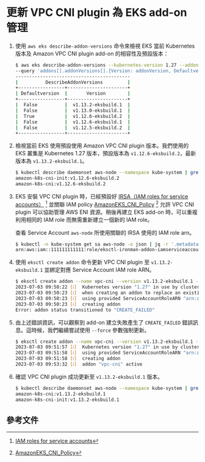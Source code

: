 # 更新 VPC CNI plugin 為 EKS add-on 管理

1. 使用 `aws eks describe-addon-versions` 命令來檢視 EKS 當前 Kubernetes 版本及 Amazon VPC CNI plugin add-on 的相容性及預設版本：

    ```bash
    $ aws eks describe-addon-versions --kubernetes-version 1.27 --addon-name vpc-cni \
    --query 'addons[].addonVersions[].{Version: addonVersion, Defaultversion: compatibilities[0].defaultVersion}' --output table
    ------------------------------------------
    |          DescribeAddonVersions         |
    +-----------------+----------------------+
    | Defaultversion  |       Version        |
    +-----------------+----------------------+
    |  False          |  v1.13.2-eksbuild.1  |
    |  False          |  v1.13.0-eksbuild.1  |
    |  True           |  v1.12.6-eksbuild.2  |
    |  False          |  v1.12.6-eksbuild.1  |
    |  False          |  v1.12.5-eksbuild.2  |
    +-----------------+----------------------+
    ```

2. 檢視當前 EKS 使用預設使用 Amazon VPC CNI plugin 版本。我們使用的 EKS 叢集是 Kubernetes 1.27 版本，預設版本為 `v1.12.6-eksbuild.2`，最新版本為 `v1.13.2-eksbuild.1`。

    ```bash
    $ kubectl describe daemonset aws-node --namespace kube-system | grep Image | cut -d "/" -f 2
    amazon-k8s-cni-init:v1.12.6-eksbuild.2
    amazon-k8s-cni:v1.12.6-eksbuild.2
    ```

3. EKS 安裝 VPC CNI plugin 時，已經預設好 [IRSA（IAM roles for service accounts）](https://docs.aws.amazon.com/eks/latest/userguide/iam-roles-for-service-accounts.html) [^1] 並關聯 IAM policy [AmazonEKS_CNI_Policy](https://docs.aws.amazon.com/aws-managed-policy/latest/reference/AmazonEKS_CNI_Policy.html) [^2] 允許 VPC CNI plugin 可以協助管理 AWS ENI 資源。稍後再建立 EKS add-on 時，可以重複利用相同的 IAM role 而無需重新建立一個新的 IAM role。

    查看 Service Account `aws-node` 所使用關聯的 IRSA 使用的 IAM role arn。

    ```bash
    $ kubectl -n kube-system get sa aws-node -o json | jq -r '.metadata.annotations."eks.amazonaws.com/role-arn"'
    arn:aws:iam::111111111111:role/eksctl-ironman-addon-iamserviceaccount-kube-Role1-158LYHBTRF5GB
    ```

4. 使用 `eksctl create addon` 命令更新 VPC CNI plugin 至 `v1.13.2-eksbuild.1` 並綁定對應 Service Account IAM role ARN。

    ```bash
    $ eksctl create addon --name vpc-cni --version v1.13.2-eksbuild.1 --service-account-role-arn="arn:aws:iam::111111111111:role/eksctl-ironman-addon-iamserviceaccount-kube-Role1-158LYHBTRF5GB" --cluster=ironman
    2023-07-03 09:50:22 [ℹ]  Kubernetes version "1.27" in use by cluster "ironman"
    2023-07-03 09:50:23 [ℹ]  when creating an addon to replace an existing application, e.g. CoreDNS, kube-proxy & VPC-CNI the --force flag will ensure the currently deployed configuration is replaced
    2023-07-03 09:50:23 [ℹ]  using provided ServiceAccountRoleARN "arn:aws:iam::111111111111:role/eksctl-ironman-addon-iamserviceaccount-kube-Role1-158LYHBTRF5GB"
    2023-07-03 09:50:23 [ℹ]  creating addon
    Error: addon status transitioned to "CREATE_FAILED"
    ```

5. 由上述錯誤資訊，可以觀察到 add-on 建立失敗產生了 `CREATE_FAILED` 錯誤訊息。這時候，我們繼續嘗試使用 `--force` 參數強制更新。

    ```bash
    $ eksctl create addon --name vpc-cni --version v1.13.2-eksbuild.1 --service-account-role-arn="arn:aws:iam::111111111111:role/eksctl-ironman-addon-iamserviceaccount-kube-Role1-158LYHBTRF5GB" --cluster=ironman --force
    2023-07-03 09:51:57 [ℹ]  Kubernetes version "1.27" in use by cluster "ironman"
    2023-07-03 09:51:58 [ℹ]  using provided ServiceAccountRoleARN "arn:aws:iam::111111111111:role/eksctl-ironman-addon-iamserviceaccount-kube-Role1-158LYHBTRF5GB"
    2023-07-03 09:51:58 [ℹ]  creating addon
    2023-07-03 09:53:32 [ℹ]  addon "vpc-cni" active
    ```

6. 確認 VPC CNI plugin 成功更新至 `v1.13.2-eksbuild.1` 版本。

    ```bash
    $ kubectl describe daemonset aws-node --namespace kube-system | grep Image | cut -d "/" -f 2
    amazon-k8s-cni:v1.13.2-eksbuild.1
    amazon-k8s-cni-init:v1.13.2-eksbuild.1
    ```

## 參考文件

[^1]: [IAM roles for service accounts](https://docs.aws.amazon.com/eks/latest/userguide/iam-roles-for-service-accounts.html)
[^2]: [AmazonEKS_CNI_Policy](https://docs.aws.amazon.com/aws-managed-policy/latest/reference/AmazonEKS_CNI_Policy.html)
